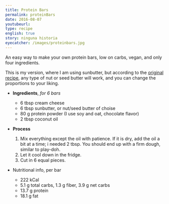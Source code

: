 ```yaml
---
title: Protein Bars
permalink: proteinBars
date: 2016-08-07
youtubeurl: 
type: recipe
english: true
story: ninguna historia
eyecatcher: /images/proteinbars.jpg
---
```


An easy way to make your own protein bars, low on carbs, vegan, and only four ingredients. 

This is my version, where I am using sunbutter, but according to the [original recipe](http://meatfreeketo.com/homemade-keto-protein-bar-formula/), any type of nut or seed butter will work, and you can change the proportions to your liking.

* **Ingredients**, _for 6 bars_
  * 6 tbsp cream cheese
  * 6 tbsp sunbutter, or nut/seed butter of choise
  * 80 g protein powder (I use soy and oat, chocolate flavor)
  * 2 tbsp coconut oil


* **Process**
  1. Mix everything except the oil with patience. If it is dry, add the oil a bit at a time; i needed 2 tbsp. You should end up with a firm dough, similar to play-doh.
  2. Let it cool down in the fridge.
  3. Cut in 6 equal pieces.


* Nutritional info, per bar
  * 222 kCal
  * 5.1 g total carbs, 1.3 g fiber, 3.9 g net carbs
  * 13.7 g protein
  * 18.1 g fat
